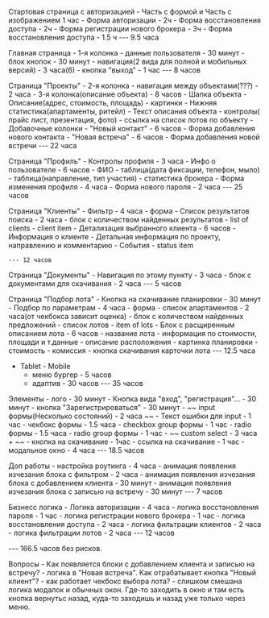 Стартовая страница с авторизацией
    - Часть с формой и Часть с изображением 1 час
    - Форма авторизации - 2ч 
    - Форма восстановления доступа - 2ч
    - Форма регистрации нового брокера - 3ч 
    - Форма восстановления доступа - 1.5 ч
    --- 9.5 часа

Главная страница
    - 1-я колонка
        - данные пользователя - 30 минут 
        - блок кнопок - 30 минут
        - навигация(2 вида для полной и мобильных версий) - 3 часа(6)
        - кнопка "выход" - 1 час
        --- 8 часов

Страница "Проекты"
    - 2-я колонка 
        - навигация между объектами(???) - 2 часа
    - 3-я колонка(описание объекта) - 8 часов
        - Шапка объекта
        - Описание(адрес, стоимость, площадь)
        - картинки
        - Нижняя статистика(апартаменты, ритейл)
        - Текст описания объекта
        - контролы( прайс лист, презентация, фото)
        - ссылка на список лотов по объекту
    - Добавочные колонки
        - "Новый контакт" - 6 часов
            - Форма добавления нового контакта
        - "Новая встреча" - 6 часов
            - Форма добавления новой встречи
    --- 22 часа

Страница "Профиль" 
    - Контролы профиля - 3 часа
    - Инфо о пользователе - 6 часов
        - ФИО
        - таблица(дата фиксации, телефон, мыло)
        - таблица(направление, тип участия)
        - статистика брокера
    - Форма изменения профиля - 4 часа
    - Форма нового пароля - 2 часа
    --- 25 часов

Страница "Клиенты"
    - Фильтр - 4 часа
        - форма
    - Список результатов поиска - 2 часа
        - блок с количеством найденных результатов
        - list of clients
        - client item 
    - Детализация выбранного клиента - 6 часов 
        - Информация о клиенте
        - Детальная информация по проекту, направлению и комментарию
        - События
            - status item

    --- 12 часов

Страница "Документы"
    - Навигация по этому пункту - 3 часа
    - блок с документами для скачивания - 2 часа
    --- 5 часов

Страница "Подбор лота"
    - Кнопка на скачивание планировки - 30 минут
    - Подбор по параметрам - 4 часа
        - форма 
    - список апартаментов - 2 часа(от чекбокса зависит оценка)
        - блок с количеством найденных предложений
        - список лотов
        - item of lots
    - Блок с расщиренным описанием лота - 6 часов
        - название лота
        - информация по стоимости, площади и т.данные
        - описание расположения
        - картинка планировки
        - стоимость
        - комиссия
        - кнопка скачивания карточки лота
    --- 12.5 часа

- Tablet - Mobile
    - меню бургер - 5 часов
    - адаптив - 30 часов
    --- 35 часов



Элементы
    - лого - 30 минут
    - Кнопка вида "вход", "регистрация"... - 30 минут
    - кнопка "Зарегистрироваться" - 30 минут
    - ~~ input формы(Несколько состояний) - 2 часа ~~
    - Текст ошибки для input - 1 час
    - чекбокс формы - 1.5 часа
    - checkbox group формы - 1 час
    - radio формы - 1.5 часа
    - radio group формы - 1 час
    - ~~ custom select - 3 часа + ~~
    - кнопка на скачивание - 1час 
    - ссылка на скачивание - 1 час
    - модальное окно - 4 часа
    --- 18.5 часов

Доп работы
    - настройка роутинга - 4 часа
    - анимация появления изчезания блока с фильтром - 2 часа
    - анимация появления изчезания блока с добавлением клиента - 30 минут
    - анимация появления изчезания блока с записью на встречу - 30 минут
    --- 7 часов

Бизнесс логика
    - Логика авторизации - 4 часа
    - логика восстановления пароля - 1 час
    - логика регистрации нового брокера - 1 час
    - логика восстановления доступа - 2 часа
    - логика фильтрации клиентов - 2 часа
    - логика фильтрации лотов - 2 часа
    --- 12 часов
    
--- 166.5 часов без рисков.

Вопросы
    - Как появляется блоки с добавлением клиента и записью на встречу? 
    - логика в "Новая встреча". Как отрабатывает кнопка "Новый клиент"?
    - как работает чекбокс выбора лота? 
    - слишком смешана логика модалок и обычных окон. Где-то заходить в окно и там есть кнопка вернутьс назад, куда-то заходишь и назад уже только через меню. 